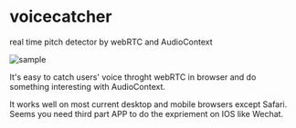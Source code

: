 # voicecatcher
real time pitch detector by webRTC and AudioContext

![](https://github.com/JiaxiangHe/voicecatcher/raw/master/public/foryou.gif "sample")

It's easy to catch users' voice throght webRTC in browser and do something interesting with AudioContext.

It works well on most current desktop and mobile browsers except Safari. Seems you need third part APP to do the expriement on IOS like Wechat.
